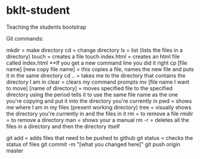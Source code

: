 # bklt-student
Teaching the students bootstrap

Git commands:

mkdir = make directory
cd = change directory
ls = list (lists the files in a directory)
touch = creates a file
touch index.html = creates an html file called index.html
**If you get a new command line you did it right
cp [file name] [new copy file name] = this copies a file, names the new file and puts it in the same directory
cd .. = takes me to the directory that contains the directory I am in
clear = clears my command prompts
mv [file name I want to move] [name of directory] = moves specified file to the specified directory
using the period tells it to use the same file name as the one you're copying and put it into the directory you're currently in
pwd = shows me where I am in my files (present working directory)
tree = visually shows the directory you're currently in and the files in it
rm = to remove a file
rmdir = to remove a directory
man = shows your a manual
rm -r = deletes all the files in a directory and then the directory itself

git add = adds files that need to be pushed to github
git status = checks the status of files
git commit -m "[what you changed here]"
git push origin master